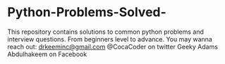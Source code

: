 # Python-Problems-Solved-
This repository contains solutions to common python problems and interview questions. From beginners level to advance.
You may wanna reach out:
     drkeeminc@gmail.com
     @CocaCoder on twitter
     Geeky Adams Abdulhakeem on Facebook
